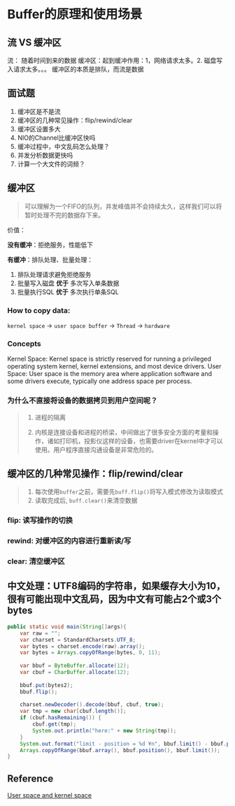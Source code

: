 # Buffer的原理和使用场景
## 流 VS 缓冲区
流： 随着时间到来的数据
缓冲区：起到缓冲作用：1，网络请求太多。2. 磁盘写入请求太多。。。
缓冲区的本质是排队，而流是数据

## 面试题
1. 缓冲区是不是流
2. 缓冲区的几种常见操作：flip/rewind/clear
3. 缓冲区设置多大
4. NIO的Channel比缓冲区快吗
5. 缓冲过程中，中文乱码怎么处理？
6. 并发分析数据更快吗
7. 计算一个大文件的词频？

## 缓冲区
> 可以理解为一个FIFO的队列，并发峰值并不会持续太久，这样我们可以将暂时处理不完的数据存下来。

价值：

**没有缓冲**：拒绝服务，性能低下

**有缓冲**：排队处理、批量处理：
1. 排队处理请求避免拒绝服务
2. 批量写入磁盘 **优于** 多次写入单条数据
3. 批量执行SQL **优于** 多次执行单条SQL

### How to copy data:
`kernel space` -> `user space buffer` -> `Thread` -> `hardware`

### Concepts
Kernel Space: Kernel space is strictly reserved for running a privileged operating system kernel, kernel extensions, and most device drivers.
User Space: User space is the memory area where application software and some drivers execute, typically one address space per process.


### 为什么不直接将设备的数据拷贝到用户空间呢？
> 1. 进程的隔离
> 
> 2. 内核是连接设备和进程的桥梁，中间做出了很多安全方面的考量和操作，诸如打印机，投影仪这样的设备，也需要driver在kernel中才可以使用。用户程序直接沟通设备是非常危险的。


## 缓冲区的几种常见操作：flip/rewind/clear
> 1. 每次使用`buffer`之前，需要先`buff.flip()`将写入模式修改为读取模式
> 2. 读取完成后, `buff.clear()`来清空数据
### flip: 读写操作的切换
### rewind: 对缓冲区的内容进行重新读/写
### clear: 清空缓冲区

## 中文处理：UTF8编码的字符串，如果缓存大小为10，很有可能出现中文乱码，因为中文有可能占2个或3个bytes

```java
public static void main(String[]args){
    var raw = "";
    var charset = StandardCharsets.UTF_8;
    var bytes = charset.encode(raw).array();
    var bytes = Arrays.copyOfRange(bytes, 0, 11);
    
    var bbuf = ByteBuffer.allocate(12);
    var cbuf = CharBuffer.allocate(12);
    
    bbuf.put(bytes2);
    bbuf.flip();
    
    charset.newDecoder().decode(bbuf, cbuf, true);
    var tmp = new char[cbuf.length()];
    if (cbuf.hasRemaining()) {
        cbuf.get(tmp);
        System.out.println("here:" + new String(tmp));
    }
    System.out.format("limit - position = %d ¥n", bbuf.limit() - bbuf.position());
    Arrays.copyOfRange(bbuf.array(), bbuf.position(), bbuf.limit());
}
```



## Reference
[User space and kernel space](https://en.wikipedia.org/wiki/User_space_and_kernel_space)
